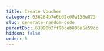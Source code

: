 ```yaml
---
title: Create Voucher
category: 636284b7e6b02c00a136e873
slug: generate-random-code
parentDoc: 63990b2ff90ceb006a5e59cc
hidden: false
order: 5
---
```

